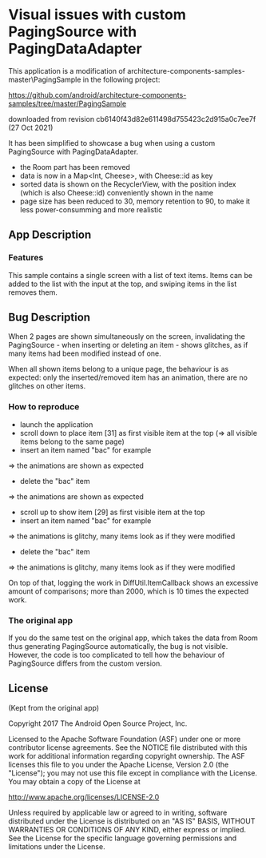 Visual issues with custom PagingSource with PagingDataAdapter
=============================================================

This application is a modification of architecture-components-samples-master\PagingSample in the following project:

  https://github.com/android/architecture-components-samples/tree/master/PagingSample

downloaded from revision cb6140f43d82e611498d755423c2d915a0c7ee7f (27 Oct 2021)

It has been simplified to showcase a bug when using a custom PagingSource with PagingDataAdapter.
- the Room part has been removed
- data is now in a Map<Int, Cheese>, with Cheese::id as key
- sorted data is shown on the RecyclerView, with the position index (which is also Cheese::id) conveniently shown in the name
- page size has been reduced to 30, memory retention to 90, to make it less power-consumming and more realistic


App Description
---------------

### Features

This sample contains a single screen with a list of text items. Items can be added to the list with the input at the top,
and swiping items in the list removes them.

Bug Description
---------------

When 2 pages are shown simultaneously on the screen, invalidating the PagingSource - when inserting or deleting an item -
shows glitches, as if many items had been modified instead of one.

When all shown items belong to a unique page, the behaviour is as expected: only the inserted/removed item has an
animation, there are no glitches on other items.

### How to reproduce

- launch the application
- scroll down to place item [31] as first visible item at the top (=> all visible items belong to the same page)
- insert an item named "bac" for example

=> the animations are shown as expected

- delete the "bac" item

=> the animations are shown as expected

- scroll up to show item [29] as first visible item at the top
- insert an item named "bac" for example

=> the animations is glitchy, many items look as if they were modified

- delete the "bac" item

=> the animations is glitchy, many items look as if they were modified

On top of that, logging the work in DiffUtil.ItemCallback shows an excessive amount of comparisons; more than 2000,
which is 10 times the expected work.

### The original app

If you do the same test on the original app, which takes the data from Room thus generating PagingSource automatically,
the bug is not visible. However, the code is too complicated to tell how the behaviour of PagingSource differs from the
custom version.


License
-------

(Kept from the original app)


Copyright 2017 The Android Open Source Project, Inc.

Licensed to the Apache Software Foundation (ASF) under one or more contributor
license agreements.  See the NOTICE file distributed with this work for
additional information regarding copyright ownership.  The ASF licenses this
file to you under the Apache License, Version 2.0 (the "License"); you may not
use this file except in compliance with the License.  You may obtain a copy of
the License at

http://www.apache.org/licenses/LICENSE-2.0

Unless required by applicable law or agreed to in writing, software
distributed under the License is distributed on an "AS IS" BASIS, WITHOUT
WARRANTIES OR CONDITIONS OF ANY KIND, either express or implied.  See the
License for the specific language governing permissions and limitations under
the License.
